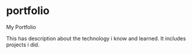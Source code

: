 # portfolio
My Portfolio

This has description about the technology i know and learned. It includes projects i did.

